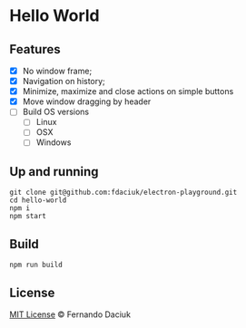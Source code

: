 # Hello World

## Features

- [x] No window frame;
- [x] Navigation on history;
- [x] Minimize, maximize and close actions on simple buttons
- [x] Move window dragging by header
- [ ] Build OS versions
  - [ ] Linux
  - [ ] OSX
  - [ ] Windows

## Up and running

```console
git clone git@github.com:fdaciuk/electron-playground.git
cd hello-world
npm i
npm start
```

## Build

```console
npm run build
```

## License

[MIT License](https://github.com/fdaciuk/licenses/blob/master/MIT-LICENSE.md) &copy; Fernando Daciuk
